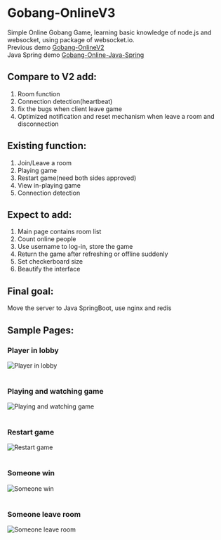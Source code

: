 # Gobang-OnlineV3
Simple Online Gobang Game, learning basic knowledge of node.js and websocket, using package of websocket.io.<br>
Previous demo [Gobang-OnlineV2](https://github.com/ZhouYuxuan97/gobang-onlineV2)<br>
Java Spring demo [Gobang-Online-Java-Spring](https://github.com/ZhouYuxuan97/Gobang-Online-Java-Spring)

## Compare to V2 add:
1. Room function
2. Connection detection(heartbeat)
3. fix the bugs when client leave game
4. Optimized notification and reset mechanism when leave a room and disconnection

## Existing function:
1. Join/Leave a room
2. Playing game
3. Restart game(need both sides approved)
4. View in-playing game
5. Connection detection

## Expect to add:
1. Main page contains room list
2. Count online people 
3. Use username to log-in, store the game 
4. Return the game after refreshing or offline suddenly
5. Set checkerboard size
6. Beautify the interface

## Final goal:
Move the server to Java SpringBoot, use nginx and redis

## Sample Pages:
### Player in lobby
![Player in lobby](https://github.com/ZhouYuxuan97/ProjectImage/blob/master/Gobang-OnlineV3/lobby.png)<br><br>

### Playing and watching game
![Playing and watching game](https://github.com/ZhouYuxuan97/ProjectImage/blob/master/Gobang-OnlineV3/in-game.png)<br><br>

### Restart game
![Restart game](https://github.com/ZhouYuxuan97/ProjectImage/blob/master/Gobang-OnlineV3/restart.png)<br><br>

### Someone win
![Someone win](https://github.com/ZhouYuxuan97/ProjectImage/blob/master/Gobang-OnlineV3/win.png)<br><br>

### Someone leave room
![Someone leave room](https://github.com/ZhouYuxuan97/ProjectImage/blob/master/Gobang-OnlineV3/leaveroom.png)<br><br>

